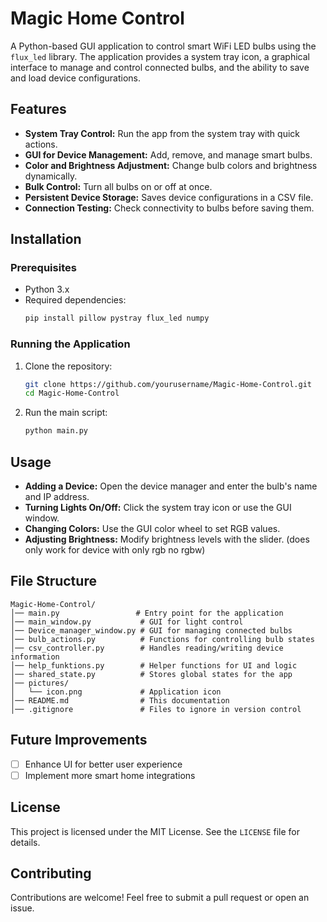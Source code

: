 # Magic Home Control

A Python-based GUI application to control smart WiFi LED bulbs using the `flux_led` library. The application provides a system tray icon, a graphical interface to manage and control connected bulbs, and the ability to save and load device configurations.

## Features
- **System Tray Control:** Run the app from the system tray with quick actions.
- **GUI for Device Management:** Add, remove, and manage smart bulbs.
- **Color and Brightness Adjustment:** Change bulb colors and brightness dynamically.
- **Bulk Control:** Turn all bulbs on or off at once.
- **Persistent Device Storage:** Saves device configurations in a CSV file.
- **Connection Testing:** Check connectivity to bulbs before saving them.

## Installation
### Prerequisites
- Python 3.x
- Required dependencies:
  ```bash
  pip install pillow pystray flux_led numpy
  ```

### Running the Application
1. Clone the repository:
   ```bash
   git clone https://github.com/yourusername/Magic-Home-Control.git
   cd Magic-Home-Control
   ```
2. Run the main script:
   ```bash
   python main.py
   ```

## Usage
- **Adding a Device:** Open the device manager and enter the bulb's name and IP address.
- **Turning Lights On/Off:** Click the system tray icon or use the GUI window.
- **Changing Colors:** Use the GUI color wheel to set RGB values.
- **Adjusting Brightness:** Modify brightness levels with the slider. (does only work for device with only rgb no rgbw)

## File Structure
```
Magic-Home-Control/
│── main.py                 # Entry point for the application
│── main_window.py           # GUI for light control
│── Device_manager_window.py # GUI for managing connected bulbs
│── bulb_actions.py          # Functions for controlling bulb states
│── csv_controller.py        # Handles reading/writing device information
│── help_funktions.py        # Helper functions for UI and logic
│── shared_state.py          # Stores global states for the app
│── pictures/
│   └── icon.png             # Application icon
│── README.md                # This documentation
│── .gitignore               # Files to ignore in version control
```

## Future Improvements
- [ ] Enhance UI for better user experience
- [ ] Implement more smart home integrations

## License
This project is licensed under the MIT License. See the `LICENSE` file for details.

## Contributing
Contributions are welcome! Feel free to submit a pull request or open an issue.
